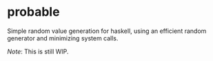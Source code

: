 probable
========

Simple random value generation for haskell, using an efficient
random generator and minimizing system calls.

_Note_: This is still WIP.